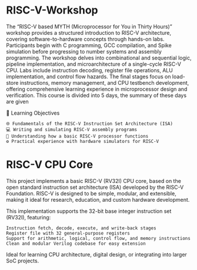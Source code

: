 # RISC-V-Workshop

The “RISC-V based MYTH (Microprocessor for You in Thirty Hours)” workshop provides a structured introduction to RISC-V architecture, covering software-to-hardware concepts through hands-on labs. Participants begin with C programming, GCC compilation, and Spike simulation before progressing to number systems and assembly programming. The workshop delves into combinational and sequential logic, pipeline implementation, and microarchitecture of a single-cycle RISC-V CPU. Labs include instruction decoding, register file operations, ALU implementation, and control flow hazards. The final stages focus on load-store instructions, memory management, and CPU testbench development, offering comprehensive learning experience in microprocessor design and verification. This course is divided into 5 days, the summary of these days are given 

🧠 Learning Objectives

    🌐 Fundamentals of the RISC-V Instruction Set Architecture (ISA)
    💻 Writing and simulating RISC-V assembly programs
    🧩 Understanding how a basic RISC-V processor functions
    ⚙️ Practical experience with hardware simulators for RISC-V

# RISC-V CPU Core

This project implements a basic RISC-V (RV32I) CPU core, based on the open standard instruction set architecture (ISA) developed by the RISC-V Foundation. RISC-V is designed to be simple, modular, and extensible, making it ideal for research, education, and custom hardware development.

This implementation supports the 32-bit base integer instruction set (RV32I), featuring:

    Instruction fetch, decode, execute, and write-back stages
    Register file with 32 general-purpose registers
    Support for arithmetic, logical, control flow, and memory instructions
    Clean and modular Verilog codebase for easy extension

Ideal for learning CPU architecture, digital design, or integrating into larger SoC projects.
